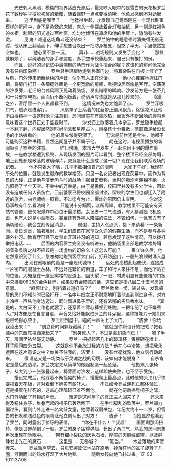 　　光芒刺入黑暗，模糊的视界适应光源后，最先映入眼中的是雪白的天花板罗兰花了数秒钟才摆脱初醒的晕眩，随着视野一点点变得清晰，他愈发感到不对劲起来。
　　这里到底是哪里？
　　他猛得坐起，才发现自己竟然睡在一个现代卧室模样的房间中，身下是柔软的床铺，床头一侧摆放着台灯和抽纸，另一侧是红褐色的衣柜。刺眼的阳光透过百叶窗，均匀地倾泻在凉席和他的手臂上，隐隐有些发烫。
　　见鬼！难道这场角斗还没结束？
　　罗兰脑中的睡意顿时消失得无影无踪，他从床上翻滚而下，伸手想要召唤出一把防身枪支，但憋了半天，手里依然空空如也。
　　他心里不禁一沉。
　　莫非……战场规则又发生了变化？
　　那样就麻烦了，以纯洁者的身手和速度，赤手空拳较量起来，自己只有挨打的份。
　　而且，说好的以记忆中最深刻的场景作为战斗擂台的呢？这该死的房间他完全没有任何印象啊！
　　罗兰轻手轻脚地走到卧室门边，将耳朵贴在门板上倾听了片刻，门外传来断断续续的声音，似乎有人正在说话。
　　他小心翼翼地握住门把，将房门打开一条细缝外面是一个更宽敞的房间，看摆设居然像是客厅。空荡荡的沙发旁，老旧的台式风扇正晃动着脑袋，发出嗡嗡的鸣响。沙发前方是一张茶几和一台壁挂电视，画面仍不断闪烁着，说话声应该就是从那儿传来的。
　　除此之外，客厅里一个人影都看不到。
　　这情况未免也太诡异了点。
　　罗兰深吸口气，缓步走进客厅。
　　风扇罩子上系着的红丝带正迎风飘荡，徐徐凉风让他不由得精神一振这时他才注意到，房间里实在有些闷热，而窗外不断回响的蝉鸣也意味着这个世界正处于盛夏时节。
　　沙发还上散落着几本杂志，罗兰随手捡起一本翻了翻，内容居然是时尚消息和星座占卜，风格还十分稚嫩，简直像是给没长毛的小姑娘看的。
　　他的眉头皱得更深了。
　　无论是前世还是今生，他都不可能购买这种书籍，显然这间屋子并不属于他。
　　就在这时，电视里播放的新闻吸引了罗兰的注意。
　　昨日傍晚，本市大学发生了一起原因不明的爆炸事故，一座教学楼遭到损毁，从现场发回的照片可以看到，整个楼顶已经全部垮塌，地上到处都是散落的玻璃碎片，究竟是什么造成了这一切？现在让我们联系现场的记者。
　　他不禁张大了嘴，几乎不敢相信自己的眼睛
　　大家下午好，我现在所处的位置，就是发生爆炸的教学楼旁。只见一名女记者出现在荧幕中，而作为背景的大楼，正是他与洁萝角斗时的战场！据目击者称，当时的爆炸声连绵不绝，火光照亮了半个天空。不幸中的万幸是，由于是暑假，校园里并没有多少学生，因此没有造成任何人员伤亡。目前警察已将校园全部封锁，留校的学生们也都迁入了附近的旅舍，由老师统一照看。不过迄今为止，爆炸的原因仍未查明。
　　你对这场事故有什么看法吗？
　　只能说十分蹊跷，众所周知，教学楼里不可能安有天然气管道，更何况爆炸中心位于最顶楼。女记者一口气说道，有人猜测是飞机坠毁，也有人说是小型陨石，甚至还有外星人降临的说法，不管如何，一旦警方有了确切结论，我会立刻传回消息。
　　谢谢，主持人点点头，接下来请看下一条新闻。夏日炎炎，酷暑难耐，学生们应该在家享受久违的假期生活，而不是参与各种课外补习。教育厅已经下发禁止开班补习的通知，若您发现了这种情况，可以拨打举报电话……
　　后面的内容罗兰完全没有听进去，他脑袋里全部是教学楼垮塌的景象灵魂之战不应该是一场虚构的幻象么！这怎么可能？
　　呆立许久后，他忽然意识到了什么，急匆匆地跑到客厅大门前，打开防盗门，一股热浪顿时涌入屋内。
　　出现在他眼前的竟是一座现代城市！
　　远处的高楼此起彼伏，连接成一片密布的混凝土丛林，不远处是繁忙的街道，车子和行人来往不息；而他所站立的位置，大概是在一座公寓楼的走道上，回头望了一眼，材质明显有些低档的门板中央挂着0825的金色铭牌，如果没有会错意的话，这应该是指八层二十五号房的意思。
　　“麻烦让让，别挡着过道好吗？”
　　罗兰微微一愣，转过头，发现邻居的房门不知何时已经打开，一名中年妇女正不耐烦地盯着他直到侧过身子，对方才冷哼一声从他身边迈过，同时飘进鼻子里的，还有浓郁的劣质香水味。
　　“真是的，大白天不工作也就罢了，还穿着个背心裤衩到处跑，一把年纪了也不嫌丢人。”对方像是在自言自语，声音又恰好能飘进罗兰的耳朵里，这种技能对于她们来说已经得心应手。
　　罗兰回到屋中，碰的一声关上了大门。
　　“洁萝！你给我滚出来！”
　　“别浪费时间躲躲藏藏了！”
　　“这就是你新设计的把戏？把我脑中的东西东拼西凑起来？”
　　“别笑死人了，不过是些幻象而已！”
　　喊了半天，房间里依然毫无动静。
　　罗兰一把抓起茶几上的玻璃杯，狠狠砸在墙上，杯子瞬间四分五裂。
　　这就是你不会放过我的方法？他在心中冷笑，想把我永远困在这片意识之中？你关不住我的，洁萝！
　　没有丝毫犹豫，他立刻行动起来。
　　假设这又是一场类似于灵魂之战的幻境，该如何才能脱身？
　　自杀肯定是最后的选项，罗兰决定先从简单的做起制造一起坠落。
　　他搬来几张椅子，从大到小一张张叠起来，椅背面对沙发，这样即使失败，也不至于受伤。
　　搭设完成后，他踩着不断摇晃的椅子，慢慢爬上最高点，此时他的头顶几乎快要挨着天花板，背对着倒下确实有些吓人。
　　不过如今罗兰连死亡都体验过，还是换着花样死的，这点心理障碍已难不倒他。
　　就在他前后摇晃椅子之际，大门外响起了开锁的声音。
　　难道是这间屋子的真正主人回来了？
　　还未来得及稳住身子，堆叠而起的椅子已轰然倒下
　　在手忙脚乱的坠落中，罗兰竭力偏过头，看到门外走进一名幼龄女童，她背着双肩书包，年纪大约十一二岁，但雪白的长发和浅红色的眼睛让他立刻认出了对方！
　　洁萝！
　　而她显然也看到了罗兰，同时露出了惊讶的表情。
　　“你在干什么！？叔叔”
　　画面刹那间扭转，像是世界颠倒了一般，罗兰的身子猛得弹起，长出了两口气，熟悉的房间景象再次重现在他眼中。
　　带有细小裂纹的灰色石墙、厚实的天鹅绒窗帘、以及静静发出光芒的魔石……
　　这里是……无冬城？
　　“哐当。”
　　木盆落地的声音传来。
　　罗兰循声望去，只见安娜怔怔地站在原地，掉落在地的盆子旋转了几圈，倾倒而出的热水打湿了大片地毯。
　　随后女孩向他飞扑过来。17-03-1011:37:08